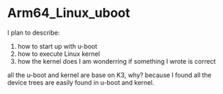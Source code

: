 # Arm64_Linux_uboot
I plan to describe:
1. how to start up with u-boot
2. how to execute Linux kernel
3. how the kernel does
I am wonderring if something I wrote is correct

all the u-boot and kernel are base on K3, why? because I found all the device trees are easily found in u-boot and kernel. 
